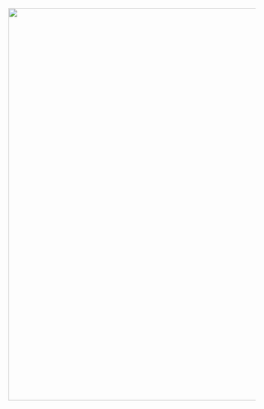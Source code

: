 
<img src="https://github.com/Lubov-L/blog-site/blob/main/image/Screenshot%202022-12-01%20at%2019.42.19.png" style="width:800px;">
